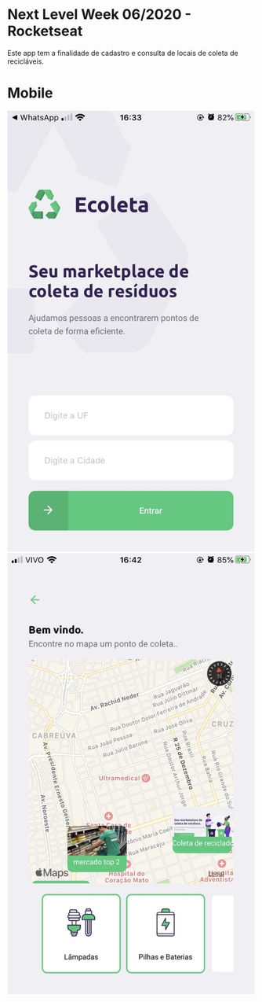 # Next Level Week 06/2020 - Rocketseat

Este app tem a finalidade de cadastro e consulta de locais de coleta de recicláveis.


# Mobile 
<img src="mobile-inicial.jpg">
<img src="mobile-mapa.jpg">







